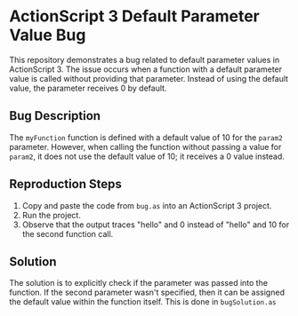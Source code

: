 # ActionScript 3 Default Parameter Value Bug

This repository demonstrates a bug related to default parameter values in ActionScript 3.  The issue occurs when a function with a default parameter value is called without providing that parameter. Instead of using the default value, the parameter receives 0 by default.

## Bug Description
The `myFunction` function is defined with a default value of 10 for the `param2` parameter. However, when calling the function without passing a value for `param2`, it does not use the default value of 10; it receives a 0 value instead.

## Reproduction Steps
1. Copy and paste the code from `bug.as` into an ActionScript 3 project.
2. Run the project.
3. Observe that the output traces "hello" and 0 instead of "hello" and 10 for the second function call.  

## Solution
The solution is to explicitly check if the parameter was passed into the function. If the second parameter wasn't specified, then it can be assigned the default value within the function itself. This is done in `bugSolution.as` 
